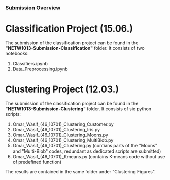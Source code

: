 ### Submission Overview

# Classification Project (15.06.)

The submission of the classification project can be found in the **"NETW1013-Submission-Classification"** folder.
It consists of two notebooks:
1. Classifiers.ipynb
2. Data_Preprocessing.ipynb

# Clustering Project (12.03.)

The submission of the classification project can be found in the **"NETW1013-Submission-Clustering"** folder.
It consists of six python scripts:
1. Omar_Wasif_(46_10701)_Clustering_Customer.py
2. Omar_Wasif_(46_10701)_Clustering_Iris.py
3. Omar_Wasif_(46_10701)_Clustering_Moons.py
4. Omar_Wasif_(46_10701)_Clustering_MultiBlob.py
5. Omar_Wasif_(46_10701)_Clustering.py (contians parts of the "Moons" and "Multi-Blob" codes, redundant as dedicated scripts are submitted)
6. Omar_Wasif_(46_10701)_Kmeans.py  (contains K-means code without use of predefined function)

The results are contained in the same folder under "Clustering Figures".
